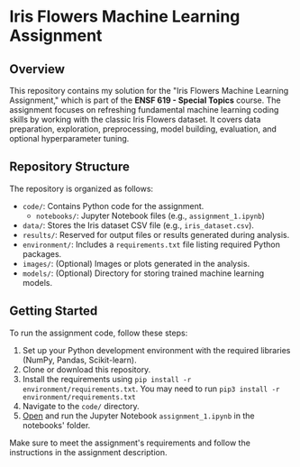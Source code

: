 # Iris Flowers Machine Learning Assignment

## Overview

This repository contains my solution for the "Iris Flowers Machine Learning Assignment," which is part of the **ENSF  619 - Special Topics** course. The assignment focuses on refreshing fundamental machine learning coding skills by working with the classic Iris Flowers dataset. It covers data preparation, exploration, preprocessing, model building, evaluation, and optional hyperparameter tuning.

## Repository Structure

The repository is organized as follows:

- `code/`: Contains Python code for the assignment.
  - `notebooks/`: Jupyter Notebook files (e.g., `assignment_1.ipynb`)
- `data/`: Stores the Iris dataset CSV file (e.g., `iris_dataset.csv`).
- `results/`: Reserved for output files or results generated during analysis.
- `environment/`: Includes a `requirements.txt` file listing required Python packages.
- `images/`: (Optional) Images or plots generated in the analysis.
- `models/`: (Optional) Directory for storing trained machine learning models.

## Getting Started

To run the assignment code, follow these steps:

1. Set up your Python development environment with the required libraries (NumPy, Pandas, Scikit-learn).
2. Clone or download this repository.
3. Install the requirements using `pip install -r environment/requirements.txt`. You may need to run `pip3 install -r environment/requirements.txt`
4. Navigate to the `code/` directory.
5. [Open](notebooks/assignment_1.ipynb) and run the Jupyter Notebook `assignment_1.ipynb` in the notebooks' folder.

Make sure to meet the assignment's requirements and follow the instructions in the assignment description.
